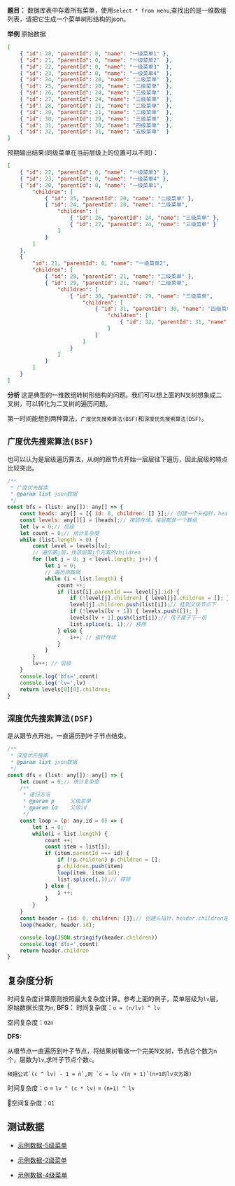 **题目：**
数据库表中存着所有菜单，使用`select * from menu`,查找出的是一维数组列表，请把它生成一个菜单树形结构的json。

**举例**
原始数据
```json
[
    { "id": 20, "parentId": 0, "name": "一级菜单1" },
    { "id": 21, "parentId": 0, "name": "一级菜单2"  },
    { "id": 22, "parentId": 0, "name": "一级菜单3"  },
    { "id": 23, "parentId": 0, "name": "一级菜单4"  },
    { "id": 24, "parentId": 20, "name": "二级菜单"  },
    { "id": 25, "parentId": 20, "name": "二级菜单"  },
    { "id": 26, "parentId": 24, "name": "三级菜单"  },
    { "id": 27, "parentId": 24, "name": "三级菜单"  },
    { "id": 28, "parentId": 21, "name": "二级菜单"  },
    { "id": 29, "parentId": 21, "name": "二级菜单"  },
    { "id": 30, "parentId": 29, "name": "三级菜单"  },
    { "id": 31, "parentId": 30, "name": "四级菜单"  },
    { "id": 32, "parentId": 31, "name": "五级菜单"  }
]
```
预期输出结果(同级菜单在当前层级上的位置可以不同)：
```json
[
    { "id": 22, "parentId": 0, "name": "一级菜单3" },
    { "id": 23, "parentId": 0, "name": "一级菜单4" },
    { "id": 20, "parentId": 0, "name": "一级菜单1",
        "children": [
            { "id": 25, "parentId": 20, "name": "二级菜单" },
            { "id": 24, "parentId": 20, "name": "二级菜单",
                "children": [
                    { "id": 26, "parentId": 24, "name": "三级菜单" },
                    { "id": 27, "parentId": 24, "name": "三级菜单" }
                ]
            }
        ]
    },
    {
        "id": 21, "parentId": 0, "name": "一级菜单2",
        "children": [
            { "id": 28, "parentId": 21, "name": "二级菜单" },
            { "id": 29, "parentId": 21, "name": "二级菜单",
                "children": [
                    { "id": 30, "parentId": 29, "name": "三级菜单",
                        "children": [
                            { "id": 31, "parentId": 30, "name": "四级菜单",
                                "children": [
                                    { "id": 32, "parentId": 31, "name": "五级菜单" }
                                ]
                            }
                        ]
                    }
                ]
            }
        ]
    }
]
```
**分析**
这是典型的一维数组转树形结构的问题。我们可以想上面的N叉树想象成二叉树，可以转化为二叉树的遍历问题。

第一时间能想到两种算法，`广度优先搜索算法(BSF)`和`深度优先搜索算法(DSF)`。

## `广度优先搜索算法(BSF)`
也可以认为是层级遍历算法，从树的跟节点开始一层层往下遍历，因此层级的特点比较突出。
```js
/**
 * 广度优先搜索
 * @param list json数据
 */
const bfs = (list: any[]): any[] => {
    const heads: any[] = [{ id: 0, children: [] }];// 创建一个头指针，heads[0].children就是最终结果
    const levels: any[][] = [heads];// 按层存储，每层都是一个数组
    let lv = 0;// 层级
    let count = 0;// 统计复杂度
    while (list.length > 0) {
        const level = levels[lv];
        // 遍历第j层，找该层第j个元素的children
        for (let j = 0; j < level.length; j++) {
            let i = 0;
            // 遍历原数据
            while (i < list.length) {
                count ++;
                if (list[i].parentId === level[j].id) {
                    if (!level[j].children) { level[j].children = []; }
                    level[j].children.push(list[i]);// 挂到父级节点下
                    if (!levels[lv + 1]) { levels.push([]); }
                    levels[lv + 1].push(list[i]);// 孩子属于下一层
                    list.splice(i, 1);// 移除
                } else {
                    i++; // 指针继续
                }
            }
        }
        lv++; // 层级
    }
    console.log('bfs=',count)
    console.log('lv=',lv)
    return levels[0][0].children;
}
```



## `深度优先搜索算法(DSF)`
是从跟节点开始，一直遍历到叶子节点结束。
```js
/**
 * 深度优先搜索
 * @param list json数据
 */
const dfs = (list: any[]): any[] => {
    let count = 0;// 统计复杂度
    /**
     * 递归方法
     * @param p     父级菜单
     * @param id    父级id
     */
    const loop = (p: any,id = 0) => {
        let i = 0;
        while(i < list.length) {
            count ++;
            const item = list[i];
            if (item.parentId === id) {
                if (!p.children) p.children = [];
                p.children.push(item)
                loop(item, item.id);
                list.splice(i,1);// 移除
            } else {
                i ++;
            }
        }
    }
    const header = {id: 0, children: []};// 创建头指针，header.children是结果
    loop(header, header.id);

    console.log(JSON.stringify(header.children))
    console.log('dfs=',count)
    return header.children
}
```

## 复杂度分析
时间复杂度计算原则按照最大复杂度计算。参考上面的例子，菜单层级为`lv`层，原始数据长度为`n`,
**BFS：**
时间复杂度：`o = (n/lv) ^ lv`

空间复杂度：`O2n`


**DFS:**

从根节点一直遍历到叶子节点，将结果树看做一个完美N叉树，节点总个数为`n`个，层数为`lv`,求叶子节点个数`c`。
```
根据公式`(c ^ lv) - 1 = n`,则 `c = lv √(n + 1)`(n+1的lv次方跟)
```
时间复杂度：o = `lv ^ (c * lv)` = `(n+1) ^ lv`

空间复杂度：`O1`



## 测试数据
- [示例数据-5级菜单](https://github.com/powerfuldata/data-structure/blob/master/src/algorithm/01_bfs_dfs_menu/test.json)

- [示例数据-2级菜单](https://github.com/powerfuldata/data-structure/blob/master/src/algorithm/01_bfs_dfs_menu/testJson.json)

- [示例数据-4级菜单](https://github.com/powerfuldata/data-structure/blob/master/src/algorithm/01_bfs_dfs_menu/testJson1.json)

